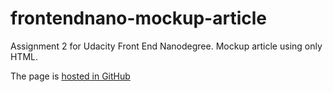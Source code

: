 # frontendnano-mockup-article
Assignment 2 for Udacity Front End Nanodegree. Mockup article using only HTML.

The page is [hosted in GitHub](https://gw-ghostwolf.github.io/frontendnano-mockup-article/)
